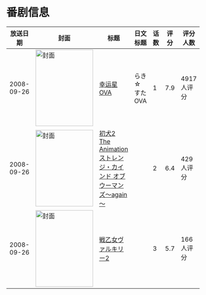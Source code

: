 # 番剧信息

|放送日期|封面|标题|日文标题|话数|评分|评分人数|
|---|---|---|---|---|---|---|
|2008-09-26|<img src="https://lain.bgm.tv/pic/cover/c/b6/95/13557_3YIni.jpg" alt="封面" style="width:150px;height:200px;object-fit:cover;">|[幸运星 OVA](https://bangumi.tv/subject/13557)|らき☆すた OVA|1|7.9|4917人评分|
|2008-09-26|<img src="https://bangumi.tv/img/no_icon_subject.png" alt="封面" style="width:150px;height:200px;object-fit:cover;">|[初犬2 The Animation ストレンジ・カインド オブ ウーマンズ～again～](https://bangumi.tv/subject/62462)||2|6.4|429人评分|
|2008-09-26|<img src="https://bangumi.tv/img/no_icon_subject.png" alt="封面" style="width:150px;height:200px;object-fit:cover;">|[戦乙女ヴァルキリー2](https://bangumi.tv/subject/70432)||3|5.7|166人评分|
